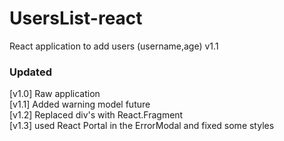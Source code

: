 # UsersList-react
React application to add users (username,age) v1.1

### Updated
[v1.0] Raw application <br />
[v1.1] Added warning model future <br/>
[v1.2] Replaced div's with React.Fragment <br/>
[v1.3] used React Portal in the ErrorModal and fixed some styles
